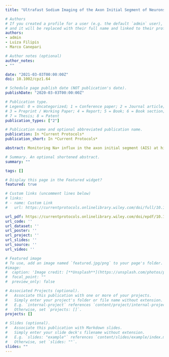```yaml
---
title: "Ultrafast Sodium Imaging of the Axon Initial Segment of Neurons in Mouse Brain Slices"

# Authors
# If you created a profile for a user (e.g. the default `admin` user), write the username (folder name) here 
# and it will be replaced with their full name and linked to their profile.
authors:
- admin
- Luiza Filipis
- Marco Canepari

# Author notes (optional)
author_notes:
- ""

date: "2021-03-03T00:00:00Z"
doi: 10.1002/cpz1.64

# Schedule page publish date (NOT publication's date).
publishDate: "2020-03-03T00:00:00Z"

# Publication type.
# Legend: 0 = Uncategorized; 1 = Conference paper; 2 = Journal article;
# 3 = Preprint / Working Paper; 4 = Report; 5 = Book; 6 = Book section;
# 7 = Thesis; 8 = Patent
publication_types: ["2"]

# Publication name and optional abbreviated publication name.
publication: In *Current Protocols*
publication_short: In *Current Protocols*

abstract: Monitoring Na+ influx in the axon initial segment (AIS) at high spatial and temporal resolution is fundamental to understanding the generation of an action potential (AP). Here, we present protocols to obtain this measurement, focusing on the AIS of layer 5 (L5) somatosensory cortex pyramidal neurons in mouse brain slices. We first outline how to prepare slices for this application, how to select and patch neurons, and how to optimize the image acquisition. Specifically, we describe the preparation of optimal slices, patching and loading of L5 pyramidal neurons with the Na+ indicator ING-2, and Na+ imaging at 100 µs temporal resolution with a pixel resolution of half a micron. Then, we present a data analysis strategy in order to extract information on the kinetics of activated voltage‐gated Na+ channels by determining the change in Na+ by compensating for bleaching and calculating the time derivative of the resulting fit. In sum, this approach can be widely applied when investigating the function of Na+ channels during initiation of an AP and propagation under physiological or pathological conditions in neuronal subtypes.

# Summary. An optional shortened abstract.
summary: ""

tags: []

# Display this page in the Featured widget?
featured: true

# Custom links (uncomment lines below)
# links:
# - name: Custom Link
#   url: https://currentprotocols.onlinelibrary.wiley.com/doi/full/10.1002/cpz1.64

url_pdf: https://currentprotocols.onlinelibrary.wiley.com/doi/epdf/10.1002/cpz1.64
url_code: ''
url_dataset: ''
url_poster: ''
url_project: ''
url_slides: ''
url_source: ''
url_video: ''

# Featured image
# To use, add an image named `featured.jpg/png` to your page's folder. 
#image:
#  caption: 'Image credit: [**Unsplash**](https://unsplash.com/photos/pLCdAaMFLTE)'
#  focal_point: ""
#  preview_only: false

# Associated Projects (optional).
#   Associate this publication with one or more of your projects.
#   Simply enter your project's folder or file name without extension.
#   E.g. `internal-project` references `content/project/internal-project/index.md`.
#   Otherwise, set `projects: []`.
projects: []

# Slides (optional).
#   Associate this publication with Markdown slides.
#   Simply enter your slide deck's filename without extension.
#   E.g. `slides: "example"` references `content/slides/example/index.md`.
#   Otherwise, set `slides: ""`.
slides: ""
---
```

<!-- 
{{% callout note %}}
Click the *Cite* button above to demo the feature to enable visitors to import publication metadata into their reference management software.
{{% /callout %}}

{{% callout note %}}
Create your slides in Markdown - click the *Slides* button to check out the example.
{{% /callout %}}

Supplementary notes can be added here, including [code, math, and images](https://wowchemy.com/docs/writing-markdown-latex/). -->
